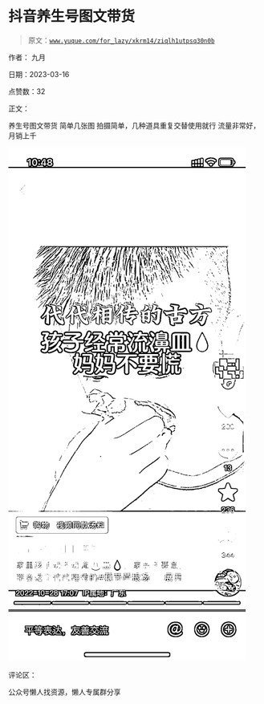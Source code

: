 # 抖音养生号图文带货

> 原文：[`www.yuque.com/for_lazy/xkrm14/ziqlh1utpsq30n0b`](https://www.yuque.com/for_lazy/xkrm14/ziqlh1utpsq30n0b)



作者： 九月



日期：2023-03-16



点赞数：32

<ne-hole id="ubb659a5c" data-lake-id="ubb659a5c">

正文：



养生号图文带货 简单几张图 拍摄简单，几种道具重复交替使用就行 流量非常好，月销上千



![](img/c8864b67cdd8de49c9428201f5b0dff6.png)

<ne-hole id="u38fadedf" data-lake-id="u38fadedf">

评论区：

<ne-hole id="u79953ba4" data-lake-id="u79953ba4">

公众号懒人找资源，懒人专属群分享

</ne-hole></ne-hole></ne-hole>